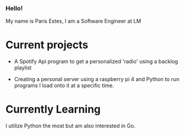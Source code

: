 <!--
**Parisman1/Parisman1** is a ✨ _special_ ✨ repository because its `README.md` (this file) appears on your GitHub profile.

Here are some ideas to get you started:

- 🔭 I’m currently working on ...
- 🌱 I’m currently learning ...
- 👯 I’m looking to collaborate on ...
- 🤔 I’m looking for help with ...
- 💬 Ask me about ...
- 📫 How to reach me: ...
- 😄 Pronouns: ...
- ⚡ Fun fact: ...
-->

### Hello!
My name is Paris Estes, I am a Software Engineer at LM

# Current projects
- A Spotify Api program to get a personalized 'radio' using a backlog playlist

- Creating a personal server using a raspberry pi 4 and Python to run programs I load onto it at a specific time. 

# Currently Learning

I utilize Python the most but am also interested in Go.
